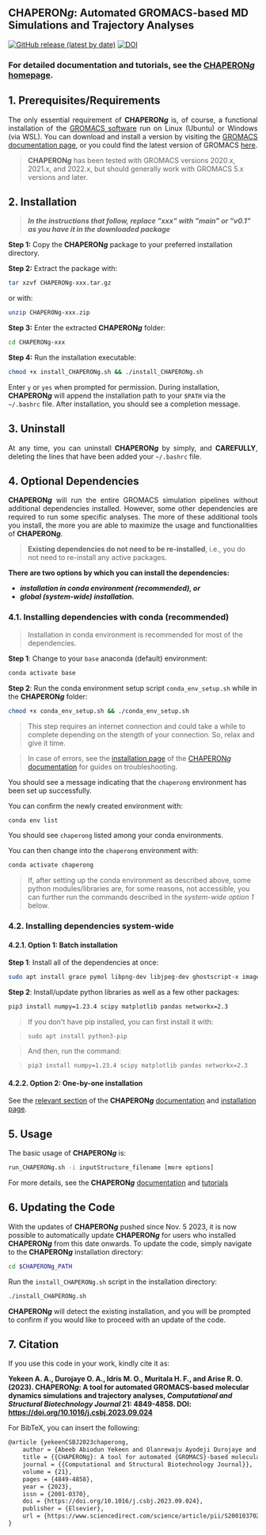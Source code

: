 ## CHAPERON*g*: Automated GROMACS-based MD Simulations and Trajectory Analyses

[![GitHub release (latest by date)](https://img.shields.io/github/v/release/abeebyekeen/CHAPERONg?style=flat-square)](https://github.com/abeebyekeen/CHAPERONg/releases)
[![DOI](https://zenodo.org/badge/doi/10.1101/2023.07.01.546945.svg?style=svg)](https://doi.org/10.1101/2023.07.01.546945)


### For detailed documentation and tutorials, see the [CHAPERON*g* homepage](https://abeebyekeen.com/chaperong-online/).

## 1. Prerequisites/Requirements

<font><p align="justify">The only essential requirement of **CHAPERON*****g*** is, of course, a functional installation of the <a href=https://www.gromacs.org/ target="_blank">GROMACS software</a> run on Linux (Ubuntu) or Windows (via WSL). You can download and install a version by visiting the [GROMACS documentation page](https://manual.gromacs.org/), or you could find the latest version of GROMACS [here](https://manual.gromacs.org/current/index.html).

> **CHAPERON*****g*** has been tested with GROMACS versions 2020.x, 2021.x, and 2022.x, but should generally work with GROMACS 5.x versions and later.
</p></font>

## 2. Installation

> ***In the instructions that follow, replace "xxx" with "main" or "v0.1" as you have it in the downloaded package***

**Step 1:** Copy the **CHAPERON*****g*** package to your preferred installation directory.

**Step 2:** Extract the package with:

```bash
tar xzvf CHAPERONg-xxx.tar.gz
```

or with:

```bash
unzip CHAPERONg-xxx.zip
```

**Step 3:** Enter the extracted **CHAPERON*****g*** folder:

```bash
cd CHAPERONg-xxx
```

**Step 4:** Run the installation executable:

```bash
chmod +x install_CHAPERONg.sh && ./install_CHAPERONg.sh
```

Enter `y` or `yes` when prompted for permission. During installation, **CHAPERON*****g*** will append the installation path to your `$PATH` via the `~/.bashrc` file. After installation, you should see a completion message.
<br>

## 3. Uninstall

<font><p align="justify">At any time, you can uninstall **CHAPERON*****g*** by simply, and **CAREFULLY**, deleting the lines that have been added your `~/.bashrc` file.
</p></font>

## 4. Optional Dependencies

<font><p align="justify">**CHAPERON*****g*** will run the entire GROMACS simulation pipelines without additional dependencies installed. However, some other dependencies are required to run some specific analyses. The more of these additional tools you install, the more you are able to maximize the usage and functionalities of **CHAPERON*****g***.</p></font>

> **Existing dependencies do not need to be re-installed**, i.e., you do not need to re-install any active packages.

**There are two options by which you can install the dependencies:**
- ***installation in conda environment (recommended), or***
- ***global (system-wide) installation.***

### 4.1. Installing dependencies with conda (recommended)

> Installation in conda environment is recommended for most of the dependencies.

**Step 1**: Change to your `base` anaconda (default) environment:

```bash
conda activate base
```

**Step 2**: Run the conda environment setup script `conda_env_setup.sh` while in the **CHAPERON*****g*** folder:

```bash
chmod +x conda_env_setup.sh && ./conda_env_setup.sh
```

> This step requires an internet connection and could take a while to complete depending on the stength of your connection. So, relax and give it time.

> In case of errors, see the [installation page](https://abeebyekeen.com/chaperong-online-documentation/#installation) of the [CHAPERON*g* documentation](https://abeebyekeen.com/chaperong-online-documentation/) for guides on troubleshooting.

You should see a message indicating that the `chaperong` environment has been set up successfully.

You can confirm the newly created environment with:
```bash
conda env list
```

You should see `chaperong` listed among your conda environments.

You can then change into the `chaperong` environment with:
```bash
conda activate chaperong
```

> If, after setting up the conda environment as described above, some python modules/libraries are, for some reasons, not accessible, you can further run the commands described in the *system-wide option 1* below.

### 4.2. Installing dependencies system-wide
#### 4.2.1. Option 1: Batch installation

**Step 1**: Install all of the dependencies at once:
```bash
sudo apt install grace pymol libpng-dev libjpeg-dev ghostscript-x imagemagick-6.q16 ffmpeg
```

**Step 2**: Install/update python libraries as well as a few other packages:
```bash
pip3 install numpy=1.23.4 scipy matplotlib pandas networkx=2.3
```

> If you don't have pip installed, you can first install it with:

> `sudo apt install python3-pip`

> And then, run the command:

> `pip3 install numpy=1.23.4 scipy matplotlib pandas networkx=2.3`

#### 4.2.2. Option 2: One-by-one installation

See the [relevant section](https://abeebyekeen.com/chaperong-online-documentation/#install-system-wide-option2) of the **CHAPERON*g*** [documentation](https://abeebyekeen.com/chaperong-online-documentation/) and [installation page](https://abeebyekeen.com/chaperong-online-documentation/#installation).

## 5. Usage

The basic usage of **CHAPERON*****g*** is:

```bash
run_CHAPERONg.sh -i inputStructure_filename [more options]
```

For more details, see the **CHAPERON*****g*** [documentation](https://abeebyekeen.com/chaperong-online-documentation/) and [tutorials](https://abeebyekeen.com/chaperong-online-tutorials/)

## 6. Updating the Code

With the updates of **CHAPERON*****g*** pushed since Nov. 5 2023, it is now possible to automatically update **CHAPERON*****g*** for users who installed **CHAPERON*****g*** from this date onwards. To update the code, simply navigate to the **CHAPERON*****g*** installation directory:

```bash
cd $CHAPERONg_PATH
```

Run the `install_CHAPERONg.sh` script in the installation directory:

```bash
./install_CHAPERONg.sh
```

**CHAPERON*****g*** will detect the existing installation, and you will be prompted to confirm if you would like to proceed with an update of the code.

## 7. Citation

If you use this code in your work, kindly cite it as:

**Yekeen A. A., Durojaye O. A., Idris M. O., Muritala H. F., and Arise R. O. (2023). CHAPERON<em>g</em>: A tool for automated GROMACS-based molecular dynamics simulations and trajectory analyses, <em>Computational and Structural Biotechnology Journal</em> 21: 4849-4858. DOI: https://doi.org/10.1016/j.csbj.2023.09.024**

For BibTeX, you can insert the following:

```latex
@article {yekeenCSBJ2023chaperong,
	author = {Abeeb Abiodun Yekeen and Olanrewaju Ayodeji Durojaye and Mukhtar Oluwaseun Idris and Hamdalat Folake Muritala and Rotimi Olusanya Arise},
	title = {{CHAPERONg}: A tool for automated {GROMACS}-based molecular dynamics simulations and trajectory analyses},
	journal = {{Computational and Structural Biotechnology Journal}},
	volume = {21},
	pages = {4849-4858},
	year = {2023},
	issn = {2001-0370},
	doi = {https://doi.org/10.1016/j.csbj.2023.09.024},
	publisher = {Elsevier},
	url = {https://www.sciencedirect.com/science/article/pii/S2001037023003367}
}

```
